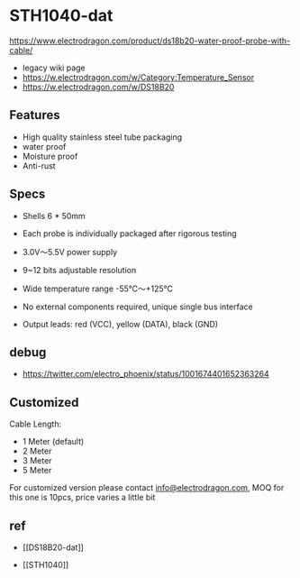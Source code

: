 
# STH1040-dat


https://www.electrodragon.com/product/ds18b20-water-proof-probe-with-cable/

- legacy wiki page 
- https://w.electrodragon.com/w/Category:Temperature_Sensor
- https://w.electrodragon.com/w/DS18B20



## Features

- High quality stainless steel tube packaging
- water proof 
- Moisture proof
- Anti-rust

## Specs 

- Shells 6 * 50mm

- Each probe is individually packaged after rigorous testing

- 3.0V～5.5V power supply

- 9~12 bits adjustable resolution

- Wide temperature range -55℃～+125℃

- No external components required, unique single bus interface

- Output leads: red (VCC), yellow (DATA), black (GND)


## debug 

- https://twitter.com/electro_phoenix/status/1001674401652363264



## Customized 

Cable Length:

- 1 Meter (default)
- 2 Meter 
- 3 Meter 
- 5 Meter 

For customized version please contact info@electrodragon.com, MOQ for this one is 10pcs, price varies a little bit 

## ref 

- [[DS18B20-dat]]

- [[STH1040]]